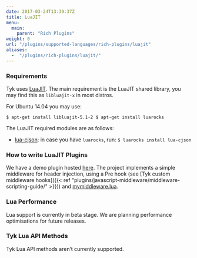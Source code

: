 ```yaml
---
date: 2017-03-24T13:39:37Z
title: LuaJIT
menu:
  main:
    parent: "Rich Plugins"
weight: 0
url: "/plugins/supported-languages/rich-plugins/luajit"
aliases: 
  -  "/plugins/rich-plugins/luajit/"
---
```

### Requirements

Tyk uses [LuaJIT](http://luajit.org/). The main requirement is the LuaJIT shared library, you may find this as `libluajit-x` in most distros.

For Ubuntu 14.04 you may use:

`$ apt-get install libluajit-5.1-2
$ apt-get install luarocks`

The LuaJIT required modules are as follows:

*   [lua-cjson](https://github.com/mpx/lua-cjson): in case you have `luarocks`, run: `$ luarocks install lua-cjson`

### How to write LuaJIT Plugins

We have a demo plugin hosted [here](https://github.com/TykTechnologies/tyk-plugin-demo-lua). The project implements a simple middleware for header injection, using a Pre hook (see [Tyk custom middleware hooks]({{< ref "plugins/javascript-middleware/middleware-scripting-guide/" >}})) and [mymiddleware.lua](https://github.com/TykTechnologies/tyk-plugin-demo-lua/blob/master/mymiddleware.lua).
### Lua Performance
Lua support is currently in beta stage. We are planning performance optimisations for future releases.
### Tyk Lua API Methods
Tyk Lua API methods aren’t currently supported.
